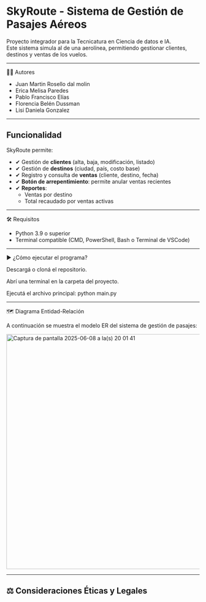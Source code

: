 # SkyRoute - Sistema de Gestión de Pasajes Aéreos

Proyecto integrador para la Tecnicatura en Ciencia de datos e IA.  
Este sistema simula al de una aerolínea, permitiendo gestionar clientes, destinos y ventas de los vuelos.

---

👩‍💻 Autores

- Juan Martin Rosello dal molin
- Erica Melisa Paredes
- Pablo Francisco Elías
- Florencia Belén Dussman
- Lisi Daniela Gonzalez

---
## Funcionalidad

SkyRoute permite:

- ✔ Gestión de **clientes** (alta, baja, modificación, listado)
- ✔ Gestión de **destinos** (ciudad, país, costo base)
- ✔ Registro y consulta de **ventas** (cliente, destino, fecha)
- ✔ **Botón de arrepentimiento**: permite anular ventas recientes
- ✔ **Reportes**:
  - Ventas por destino
  - Total recaudado por ventas activas

---
🛠️ Requisitos

- Python 3.9 o superior
- Terminal compatible (CMD, PowerShell, Bash o Terminal de VSCode)

---

▶️ ¿Cómo ejecutar el programa?

Descargá o cloná el repositorio.

Abrí una terminal en la carpeta del proyecto.

Ejecutá el archivo principal:
python main.py

---

🗺️ Diagrama Entidad-Relación

A continuación se muestra el modelo ER del sistema de gestión de pasajes:

<img width="612" alt="Captura de pantalla 2025-06-08 a la(s) 20 01 41" src="https://github.com/user-attachments/assets/cbc92a32-a79b-4751-9bbe-fdb40bfebf38" />

---

## ⚖️ Consideraciones Éticas y Legales


